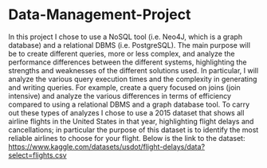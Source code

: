 # Data-Management-Project
In this project I chose to use a NoSQL tool (i.e. Neo4J, which is a graph database) and a relational DBMS (i.e. PostgreSQL). The main purpose will be to create different queries, more or less complex, and analyze the performance differences between the different systems, highlighting the strengths and weaknesses of the different solutions used.
In particular, I will analyze the various query execution times and the complexity in generating and writing queries. For example, create a query focused on joins (join intensive) and analyze the various differences in terms of efficiency compared to using a relational DBMS and a graph database tool.
To carry out these types of analyzes I chose to use a 2015 dataset that shows all airline flights in the United States in that year, highlighting flight delays and cancellations; in particular the purpose of this dataset is to identify the most reliable airlines to choose for your flight. Below is the link to the dataset:
https://www.kaggle.com/datasets/usdot/flight-delays/data?select=flights.csv
